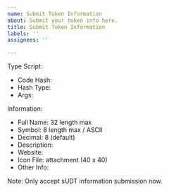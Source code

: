 ```yaml
---
name: Submit Token Information
about: Submit your token info here.
title: Submit Token Information
labels: ''
assignees: ''

---
```


Type Script:
- Code Hash:
- Hash Type:
- Args:
    
Information:
- Full Name: 32 length max
- Symbol: 8 length max / ASCII
- Decimal: 8 (default)
- Description:
- Website:
- Icon File: attachment (40 x 40)
- Other Info:
   
Note: Only accept sUDT information submission now.
